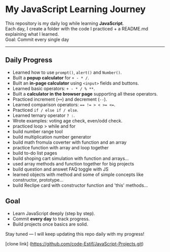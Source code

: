 # My JavaScript Learning Journey

This repository is my daily log while learning **JavaScript**.  
Each day, I create a folder with the code I practiced + a README.md explaining what I learned.  
Goal: Commit every single day 

---

## Daily Progress
- Learned how to use `prompt()`, `alert()` and `Number()`.
- Built a **popup calculator** for `+ - * /`.
- Built an **in-page calculator** using `<input>` fields and buttons.
- Learned basic operators: `+ - * / % **`.
- Built a **calculator in the browser page** supporting all these operators.
- Practiced increment (`++`) and decrement (`--`).
- Learned comparison operators: `== != > < >= <=`.
- Practiced `if / else if / else`.
- Learned ternary operator `? :`.
- Wrote examples: voting age check, even/odd check.
- practiced loop > while and for
- build number range tool
- build multiplication number generator
- build math fromula coverter with function and an array
- practice function with array and loop together
- build to-do list pages
- build shoping cart simulation with function and arrays...
- used array methods and function together for big projects
- build question and answet FAQ toggle with JS
- learned objects with method and some of simple concepts like constructor, prototype...
- build Reclipe card with constructor function and 'this' methods...

## Goal
- Learn JavaScript deeply (step by step).
- Commit **every day** to track progress.
- Build projects once basics are solid.


Stay tuned — I will keep updating this repo daily with my progress!


[clone link] (https://github.com/code-Estif/JavaScript-Projects.git)

